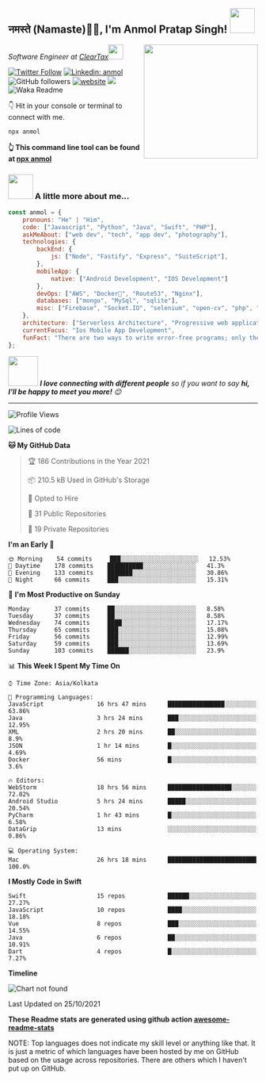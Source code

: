 <h2>नमस्ते (Namaste)🙏🏻, I'm Anmol Pratap Singh! <img src="https://media.giphy.com/media/12oufCB0MyZ1Go/giphy.gif" width="50"></h2>
<img align='right' src="https://media.giphy.com/media/M9gbBd9nbDrOTu1Mqx/giphy.gif" width="230">
<p><em>Software Engineer at <a href="http://www.cleartax.in">ClearTax</a><img src="https://media.giphy.com/media/WUlplcMpOCEmTGBtBW/giphy.gif" width="30"> 
</em></p>

[![Twitter Follow](https://img.shields.io/twitter/follow/misteranmol?label=Follow)](https://twitter.com/intent/follow?screen_name=misteranmol)
[![Linkedin: anmol](https://img.shields.io/badge/-anmol-blue?style=flat-square&logo=Linkedin&logoColor=white&link=https://www.linkedin.com/in/anmol-p-singh/)](https://www.linkedin.com/in/anmol-p-singh/)
![GitHub followers](https://img.shields.io/github/followers/anmol098?label=Follow&style=social)
[![website](https://img.shields.io/badge/Website-46a2f1.svg?&style=flat-square&logo=Google-Chrome&logoColor=white&link=https://anmolsingh.me/)](https://anmolsingh.me/)
![](https://visitor-badge.glitch.me/badge?page_id=anmol098.anmol098)
![Waka Readme](https://github.com/anmol098/anmol098/workflows/Waka%20Readme/badge.svg)

👇 Hit in your console or terminal to connect with me.

```bash
npx anmol
```
**👆 This command line tool can be found at [npx anmol](https://github.com/anmol098/npx_card)**

### <img src="https://media.giphy.com/media/VgCDAzcKvsR6OM0uWg/giphy.gif" width="50"> A little more about me...  

```javascript
const anmol = {
    pronouns: "He" | "Him",
    code: ["Javascript", "Python", "Java", "Swift", "PHP"],
    askMeAbout: ["web dev", "tech", "app dev", "photography"],
    technologies: {
        backEnd: {
            js: ["Node", "Fastify", "Express", "SuiteScript"],
        },
        mobileApp: {
            native: ["Android Development", "IOS Development"]
        },
        devOps: ["AWS", "Docker🐳", "Route53", "Nginx"],
        databases: ["mongo", "MySql", "sqlite"],
        misc: ["Firebase", "Socket.IO", "selenium", "open-cv", "php", "SuiteApp"]
    },
    architecture: ["Serverless Architecture", "Progressive web applications", "Single page applications"],
    currentFocus: "Ios Mobile App Development",
    funFact: "There are two ways to write error-free programs; only the third one works"
};
```

<img src="https://media.giphy.com/media/LnQjpWaON8nhr21vNW/giphy.gif" width="60"> <em><b>I love connecting with different people</b> so if you want to say <b>hi, I'll be happy to meet you more!</b> 😊</em>

---
<!--START_SECTION:waka-->
![Profile Views](http://img.shields.io/badge/Profile%20Views-605-blue)

![Lines of code](https://img.shields.io/badge/From%20Hello%20World%20I%27ve%20Written-1.0%20million%20lines%20of%20code-blue)

**🐱 My GitHub Data** 

> 🏆 186 Contributions in the Year 2021
 > 
> 📦 210.5 kB Used in GitHub's Storage 
 > 
> 💼 Opted to Hire
 > 
> 📜 31 Public Repositories 
 > 
> 🔑 19 Private Repositories  
 > 
**I'm an Early 🐤** 

```text
🌞 Morning    54 commits     ███░░░░░░░░░░░░░░░░░░░░░░   12.53% 
🌆 Daytime    178 commits    ██████████░░░░░░░░░░░░░░░   41.3% 
🌃 Evening    133 commits    ███████░░░░░░░░░░░░░░░░░░   30.86% 
🌙 Night      66 commits     ███░░░░░░░░░░░░░░░░░░░░░░   15.31%

```
📅 **I'm Most Productive on Sunday** 

```text
Monday       37 commits     ██░░░░░░░░░░░░░░░░░░░░░░░   8.58% 
Tuesday      37 commits     ██░░░░░░░░░░░░░░░░░░░░░░░   8.58% 
Wednesday    74 commits     ████░░░░░░░░░░░░░░░░░░░░░   17.17% 
Thursday     65 commits     ███░░░░░░░░░░░░░░░░░░░░░░   15.08% 
Friday       56 commits     ███░░░░░░░░░░░░░░░░░░░░░░   12.99% 
Saturday     59 commits     ███░░░░░░░░░░░░░░░░░░░░░░   13.69% 
Sunday       103 commits    ██████░░░░░░░░░░░░░░░░░░░   23.9%

```


📊 **This Week I Spent My Time On** 

```text
⌚︎ Time Zone: Asia/Kolkata

💬 Programming Languages: 
JavaScript               16 hrs 47 mins      ████████████████░░░░░░░░░   63.86% 
Java                     3 hrs 24 mins       ███░░░░░░░░░░░░░░░░░░░░░░   12.95% 
XML                      2 hrs 20 mins       ██░░░░░░░░░░░░░░░░░░░░░░░   8.9% 
JSON                     1 hr 14 mins        █░░░░░░░░░░░░░░░░░░░░░░░░   4.69% 
Docker                   56 mins             █░░░░░░░░░░░░░░░░░░░░░░░░   3.6%

🔥 Editors: 
WebStorm                 18 hrs 56 mins      ██████████████████░░░░░░░   72.02% 
Android Studio           5 hrs 24 mins       █████░░░░░░░░░░░░░░░░░░░░   20.54% 
PyCharm                  1 hr 43 mins        █░░░░░░░░░░░░░░░░░░░░░░░░   6.58% 
DataGrip                 13 mins             ░░░░░░░░░░░░░░░░░░░░░░░░░   0.86%

💻 Operating System: 
Mac                      26 hrs 18 mins      █████████████████████████   100.0%

```

**I Mostly Code in Swift** 

```text
Swift                    15 repos            ██████░░░░░░░░░░░░░░░░░░░   27.27% 
JavaScript               10 repos            ████░░░░░░░░░░░░░░░░░░░░░   18.18% 
Vue                      8 repos             ███░░░░░░░░░░░░░░░░░░░░░░   14.55% 
Java                     6 repos             ██░░░░░░░░░░░░░░░░░░░░░░░   10.91% 
Dart                     4 repos             █░░░░░░░░░░░░░░░░░░░░░░░░   7.27%

```


**Timeline**

![Chart not found](https://raw.githubusercontent.com/anmol098/anmol098/master/charts/bar_graph.png) 


 Last Updated on 25/10/2021
<!--END_SECTION:waka-->

**These Readme stats are generated using github action [awesome-readme-stats](https://github.com/anmol098/waka-readme-stats)**

NOTE: Top languages does not indicate my skill level or anything like that. It is just a metric of which languages have been hosted by me on GitHub based on the usage across repositories. There are others which I haven't put up on GitHub.
